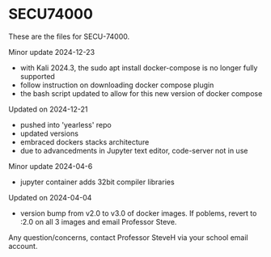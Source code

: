 # SECU74000

These are the files for SECU-74000.

Minor update 2024-12-23
- with Kali 2024.3, the sudo apt install docker-compose is no longer fully supported
- follow instruction on downloading docker compose plugin
- the bash script updated to allow for this new version of docker compose

Updated on 2024-12-21
- pushed into 'yearless' repo
- updated versions
- embraced dockers stacks architecture
- due to advancedments in Jupyter text editor, code-server not in use

Minor update 2024-04-6
- jupyter container adds 32bit compiler libraries

Updated on 2024-04-04
- version bump from v2.0 to v3.0 of docker images.  If poblems, revert to :2.0 on all 3 images and email Professor Steve.

Any question/concerns, contact Professor SteveH via your school email account.
